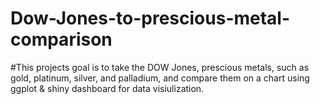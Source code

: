 # Dow-Jones-to-prescious-metal-comparison
#This projects goal is to take the DOW Jones, prescious metals, such as gold, platinum, silver, and palladium, and compare them on a chart using ggplot & shiny dashboard for data visiulization.

